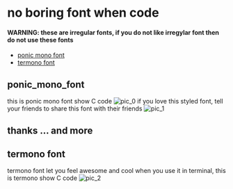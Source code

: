 # no boring font when code
#### WARNING: these are irregular fonts, if you do not like irregylar font then do not use these fonts
- [ponic mono font](#ponic-mono-font "goto ponic-mono-font")
- [termono font](#termono-font "goto termono-font")
## ponic_mono_font
this is ponic mono font show C code
![pic_0](https://github.com/Princess-Sunset-Shimmer/ponic_mono_fonts/blob/51daeeba05d7bb67e556eb4230b492aba321b8be/ponic%20mono/ponicMono_illustration0.jpeg)
if you love this styled font, tell your friends to share this font with their friends
![pic_1](https://github.com/Princess-Sunset-Shimmer/ponic_mono_fonts/blob/82dff85f85cf6ae37cc96e7a2a7f07a62439d12f/ponic%20mono/ponicMono_illustration1.jpeg)
## thanks ... and more
## termono font
termono font let you feel awesome and cool when you use it in terminal, this is termono show C code
![pic_2](https://github.com/Princess-Sunset-Shimmer/ponic_mono_fonts/blob/b5c44a662f6e67aebc7aad5ab7dbd59d0a84fd5a/termono/termono_illustration.jpeg)
